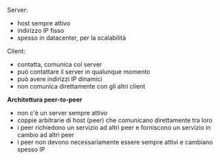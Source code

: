 Server:
- host sempre attivo
- indirizzo IP fisso
- spesso in datacenter, per la scalabilità

Client:
- contatta, comunica col server
- può contattare il server in qualunque momento
- può avere indirizzi IP dinamici
- non comunica direttamente con gli altri client

**Architettura peer-to-peer**
- non c'è un server sempre attivo
- coppie arbitrarie di host (peer) che comunicano direttamente tra loro
- i peer richiedono un servizio ad altri peer e forniscono un servizio in cambio ad altri peer
- i peer non devono necessariamente essere sempre attivi e cambiano spesso IP
